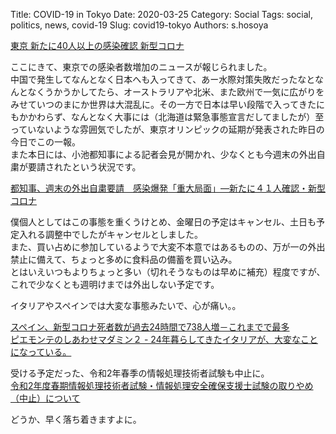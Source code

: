 Title: COVID-19 in Tokyo
Date: 2020-03-25
Category: Social
Tags: social, politics, news, covid-19
Slug: covid19-tokyo
Authors: s.hosoya

[東京 新たに40人以上の感染確認 新型コロナ](https://www3.nhk.or.jp/news/html/20200325/k10012349681000.html)

ここにきて、東京での感染者数増加のニュースが報じられました。  
中国で発生してなんとなく日本へも入ってきて、あー水際対策失敗だったなとなんとなくうかうかしてたら、オーストラリアや北米、また欧州で一気に広がりをみせていつのまにか世界は大混乱に。その一方で日本は早い段階で入ってきたにもかかわらず、なんとなく大事には（北海道は緊急事態宣言だしてましたが）至っていないような雰囲気でしたが、東京オリンピックの延期が発表された昨日の今日でこの一報。  
また本日には、小池都知事による記者会見が開かれ、少なくとも今週末の外出自粛が要請されたという状況です。  

[都知事、週末の外出自粛要請　感染爆発「重大局面」―新たに４１人確認・新型コロナ](https://www.jiji.com/jc/article?k=2020032501047)  

僕個人としてはこの事態を重くうけとめ、金曜日の予定はキャンセル、土日も予定入れる調整中でしたがキャンセルとしました。  
また、買い占めに参加しているようで大変不本意ではあるものの、万が一の外出禁止に備えて、ちょっと多めに食料品の備蓄を買い込み。  
とはいえいつもよりちょっと多い（切れそうなものは早めに補充）程度ですが、これで少なくとも週明けまでは外出しない予定です。

イタリアやスペインでは大変な事態みたいで、心が痛い。。  

[スペイン、新型コロナ死者数が過去24時間で738人増－これまでで最多](https://www.bloomberg.co.jp/news/articles/2020-03-25/Q7QUBGT1UM0Z01)  
[ピエモンテのしあわせマダミン２ - 24年暮らしてきたイタリアが、大変なことになっている。](https://www.madamin2.me/2020/03/24.html)  

受ける予定だった、令和2年春季の情報処理技術者試験も中止に。  
[令和2年度春期情報処理技術者試験・情報処理安全確保支援士試験の取りやめ（中止）について](https://www.jitec.ipa.go.jp/1_00topic/topic_20200324.html)  


どうか、早く落ち着きますよに。  
